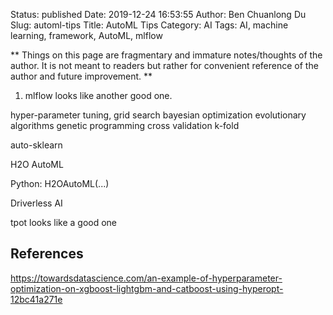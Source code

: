 Status: published
Date: 2019-12-24 16:53:55
Author: Ben Chuanlong Du
Slug: automl-tips
Title: AutoML Tips
Category: AI
Tags: AI, machine learning, framework, AutoML, mlflow

**
Things on this page are
fragmentary and immature notes/thoughts of the author.
It is not meant to readers
but rather for convenient reference of the author and future improvement.
**

1. mlflow looks like another good one.

hyper-parameter tuning, 
grid search
bayesian optimization 
evolutionary algorithms
genetic programming
cross validation
k-fold 

auto-sklearn


H2O AutoML

Python: H2OAutoML(...)

Driverless AI


tpot looks like a good one

## References

https://towardsdatascience.com/an-example-of-hyperparameter-optimization-on-xgboost-lightgbm-and-catboost-using-hyperopt-12bc41a271e
